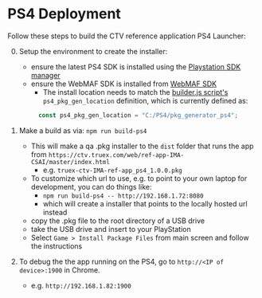 # PS4 Deployment

Follow these steps to build the CTV reference application PS4 Launcher:

0. Setup the environment to create the installer:
    - ensure the latest PS4 SDK is installed using the [Playstation SDK manager](https://ps4.siedev.net/sdk-manager/download/)
    - ensure the WebMAF SDK is installed from [WebMAF SDK](https://video.scedev.net/projects/webmaf)
        - The install location needs to match the [builder.js script's](./builder.js) `ps4_pkg_gen_location` definition, which
          is currently defined as:
        ```javascript
          const ps4_pkg_gen_location = "C:/PS4/pkg_generator_ps4";    
        ```
1. Make a build as via: `npm run build-ps4`
    - This will make a qa .pkg installer to the `dist` folder that runs the app from `https://ctv.truex.com/web/ref-app-IMA-CSAI/master/index.html`
        - e.g. `truex-ctv-IMA-ref-app_ps4_1.0.0.pkg`
    - To customize which url to use, e.g. to point to your own laptop for development, you can do things like:
        - `npm run build-ps4 -- http://192.168.1.72:8080`
        - which will create a installer that points to the locally hosted url instead
    - copy the .pkg file to the root directory of a USB drive
    - take the USB drive and insert to your PlayStation
    - Select `Game > Install Package Files` from main screen and follow the instructions
    
2. To debug the the app running on the PS4, go to `http://<IP of device>:1900` in Chrome.
    - e.g. `http://192.168.1.82:1900`
